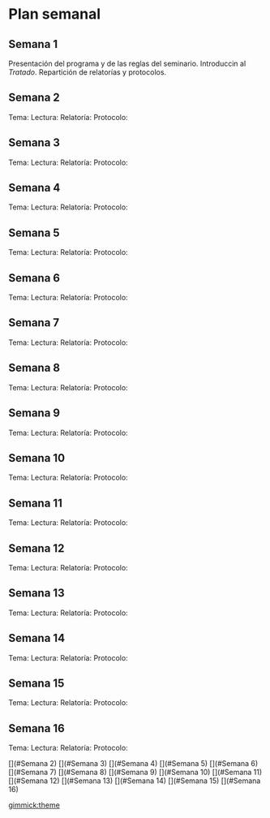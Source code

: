 # Plan semanal

## Semana 1
Presentación del programa y de las reglas del seminario. Introduccin al *Tratado*. Repartición de relatorías y protocolos. 

## Semana 2
Tema: 
Lectura:
Relatoría: 
Protocolo:     

## Semana 3
Tema: 
Lectura:
Relatoría: 
Protocolo:   

## Semana 4
Tema: 
Lectura:
Relatoría: 
Protocolo:   

## Semana 5
Tema: 
Lectura:
Relatoría: 
Protocolo:         
## Semana 6
Tema: 
Lectura:
Relatoría: 
Protocolo:   

## Semana 7
Tema: 
Lectura:
Relatoría: 
Protocolo:  

## Semana 8
Tema: 
Lectura:
Relatoría: 
Protocolo:  

## Semana 9
Tema: 
Lectura:
Relatoría: 
Protocolo:  
      
## Semana 10
Tema: 
Lectura:
Relatoría: 
Protocolo:  

## Semana 11
Tema: 
Lectura:
Relatoría: 
Protocolo:  

## Semana 12
Tema: 
Lectura:
Relatoría: 
Protocolo:  
      
## Semana 13
Tema: 
Lectura:
Relatoría: 
Protocolo:  

## Semana 14
Tema: 
Lectura:
Relatoría: 
Protocolo:  

## Semana 15
Tema: 
Lectura:
Relatoría: 
Protocolo:  

## Semana 16
Tema: 
Lectura:
Relatoría: 
Protocolo:  


<!-- toc -->
[](#Semana 2)
[](#Semana 3)
[](#Semana 4)
[](#Semana 5)
[](#Semana 6)
[](#Semana 7)
[](#Semana 8)
[](#Semana 9)
[](#Semana 10)
[](#Semana 11)
[](#Semana 12)
[](#Semana 13)
[](#Semana 14)
[](#Semana 15)
[](#Semana 16)
<!-- tocstop -->

[gimmick:theme](united)

